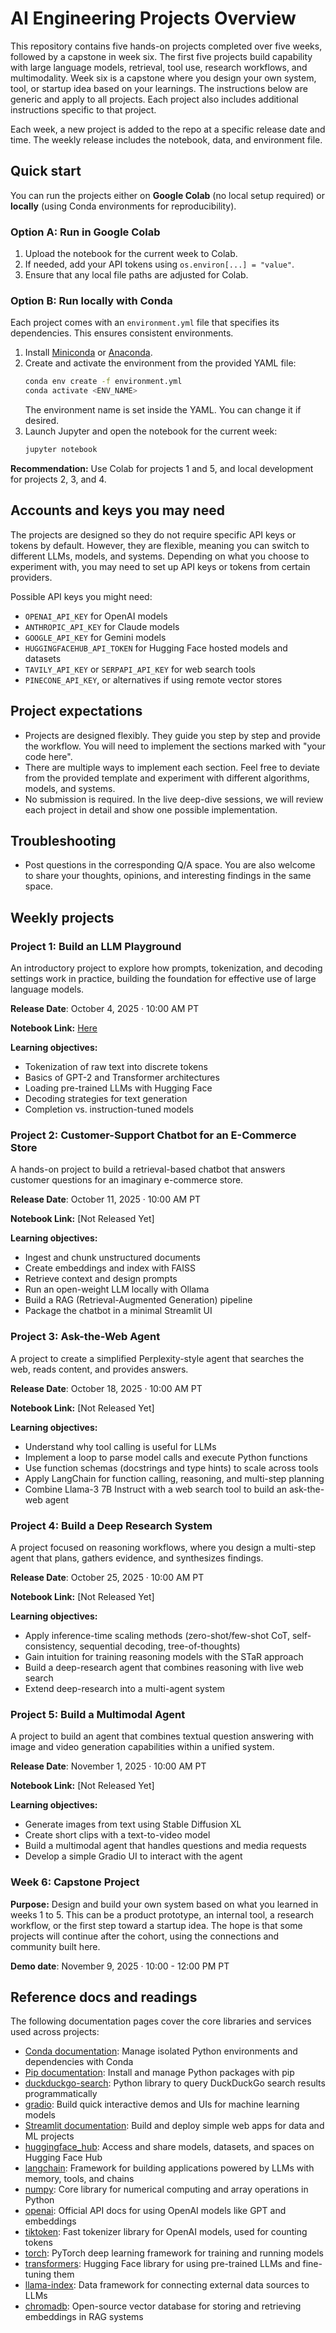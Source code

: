 # AI Engineering Projects Overview

This repository contains five hands-on projects completed over five weeks, followed by a capstone in week six. The first five projects build capability with large language models, retrieval, tool use, research workflows, and multimodality. Week six is a capstone where you design your own system, tool, or startup idea based on your learnings. The instructions below are generic and apply to all projects. Each project also includes additional instructions specific to that project.

Each week, a new project is added to the repo at a specific release date and time. The weekly release includes the notebook, data, and environment file.

## Quick start

You can run the projects either on **Google Colab** (no local setup required) or **locally** (using Conda environments for reproducibility).

### Option A: Run in Google Colab
1. Upload the notebook for the current week to Colab.
2. If needed, add your API tokens using `os.environ[...] = "value"`.
3. Ensure that any local file paths are adjusted for Colab.

### Option B: Run locally with Conda
Each project comes with an `environment.yml` file that specifies its dependencies. This ensures consistent environments.

1. Install [Miniconda](https://docs.conda.io/en/latest/miniconda.html) or [Anaconda](https://www.anaconda.com/download).
2. Create and activate the environment from the provided YAML file:
   ```bash
   conda env create -f environment.yml
   conda activate <ENV_NAME>
   ```
   The environment name is set inside the YAML. You can change it if desired.
3. Launch Jupyter and open the notebook for the current week:
   ```bash
   jupyter notebook
   ```

**Recommendation:** Use Colab for projects 1 and 5, and local development for projects 2, 3, and 4.

## Accounts and keys you may need

The projects are designed so they do not require specific API keys or tokens by default. However, they are flexible, meaning you can switch to different LLMs, models, and systems. Depending on what you choose to experiment with, you may need to set up API keys or tokens from certain providers.  

Possible API keys you might need:
- `OPENAI_API_KEY` for OpenAI models  
- `ANTHROPIC_API_KEY` for Claude models  
- `GOOGLE_API_KEY` for Gemini models  
- `HUGGINGFACEHUB_API_TOKEN` for Hugging Face hosted models and datasets  
- `TAVILY_API_KEY` or `SERPAPI_API_KEY` for web search tools  
- `PINECONE_API_KEY`, or alternatives if using remote vector stores  

## Project expectations

- Projects are designed flexibly. They guide you step by step and provide the workflow. You will need to implement the sections marked with "your code here".  
- There are multiple ways to implement each section. Feel free to deviate from the provided template and experiment with different algorithms, models, and systems.  
- No submission is required. In the live deep-dive sessions, we will review each project in detail and show one possible implementation.  

## Troubleshooting

- Post questions in the corresponding Q/A space. You are also welcome to share your thoughts, opinions, and interesting findings in the same space.  

## Weekly projects

### Project 1: Build an LLM Playground
An introductory project to explore how prompts, tokenization, and decoding settings work in practice, building the foundation for effective use of large language models.

**Release Date**: October 4, 2025 · 10:00 AM PT

**Notebook Link:** [Here](https://github.com/bytebyteai/ai-eng-projects/blob/main/project_1/lm_playground.ipynb)  

**Learning objectives:**
- Tokenization of raw text into discrete tokens
- Basics of GPT-2 and Transformer architectures
- Loading pre-trained LLMs with Hugging Face
- Decoding strategies for text generation
- Completion vs. instruction-tuned models

### Project 2: Customer-Support Chatbot for an E-Commerce Store
A hands-on project to build a retrieval-based chatbot that answers customer questions for an imaginary e-commerce store.

**Release Date**: October 11, 2025 · 10:00 AM PT

**Notebook Link:** [Not Released Yet] 

**Learning objectives:**
- Ingest and chunk unstructured documents
- Create embeddings and index with FAISS
- Retrieve context and design prompts
- Run an open-weight LLM locally with Ollama
- Build a RAG (Retrieval-Augmented Generation) pipeline
- Package the chatbot in a minimal Streamlit UI

### Project 3: Ask-the-Web Agent
A project to create a simplified Perplexity-style agent that searches the web, reads content, and provides answers.

**Release Date**: October 18, 2025 · 10:00 AM PT

**Notebook Link:** [Not Released Yet] 

**Learning objectives:**
- Understand why tool calling is useful for LLMs
- Implement a loop to parse model calls and execute Python functions
- Use function schemas (docstrings and type hints) to scale across tools
- Apply LangChain for function calling, reasoning, and multi-step planning
- Combine Llama-3 7B Instruct with a web search tool to build an ask-the-web agent

### Project 4: Build a Deep Research System
A project focused on reasoning workflows, where you design a multi-step agent that plans, gathers evidence, and synthesizes findings.

**Release Date**: October 25, 2025 · 10:00 AM PT

**Notebook Link:** [Not Released Yet] 

**Learning objectives:**
- Apply inference-time scaling methods (zero-shot/few-shot CoT, self-consistency, sequential decoding, tree-of-thoughts)
- Gain intuition for training reasoning models with the STaR approach
- Build a deep-research agent that combines reasoning with live web search
- Extend deep-research into a multi-agent system

### Project 5: Build a Multimodal Agent
A project to build an agent that combines textual question answering with image and video generation capabilities within a unified system.

**Release Date**: November 1, 2025 · 10:00 AM PT

**Notebook Link:** [Not Released Yet] 

**Learning objectives:**
- Generate images from text using Stable Diffusion XL
- Create short clips with a text-to-video model
- Build a multimodal agent that handles questions and media requests
- Develop a simple Gradio UI to interact with the agent

### Week 6: Capstone Project

**Purpose:** Design and build your own system based on what you learned in weeks 1 to 5. This can be a product prototype, an internal tool, a research workflow, or the first step toward a startup idea. The hope is that some projects will continue after the cohort, using the connections and community built here.

**Demo date**: November 9, 2025 · 10:00 - 12:00 PM PT


## Reference docs and readings

The following documentation pages cover the core libraries and services used across projects:
- [Conda documentation](https://docs.conda.io/projects/conda/en/latest/user-guide/index.html): Manage isolated Python environments and dependencies with Conda  
- [Pip documentation](https://pip.pypa.io/en/stable/user_guide/): Install and manage Python packages with pip  
- [duckduckgo-search](https://pypi.org/project/duckduckgo-search/): Python library to query DuckDuckGo search results programmatically  
- [gradio](https://www.gradio.app/guides): Build quick interactive demos and UIs for machine learning models  
- [Streamlit documentation](https://docs.streamlit.io/): Build and deploy simple web apps for data and ML projects  
- [huggingface_hub](https://huggingface.co/docs/huggingface_hub/index): Access and share models, datasets, and spaces on Hugging Face Hub  
- [langchain](https://python.langchain.com/docs/get_started/introduction): Framework for building applications powered by LLMs with memory, tools, and chains  
- [numpy](https://numpy.org/doc/stable/): Core library for numerical computing and array operations in Python  
- [openai](https://platform.openai.com/docs): Official API docs for using OpenAI models like GPT and embeddings  
- [tiktoken](https://github.com/openai/tiktoken): Fast tokenizer library for OpenAI models, used for counting tokens  
- [torch](https://pytorch.org/docs/stable/index.html): PyTorch deep learning framework for training and running models  
- [transformers](https://huggingface.co/docs/transformers/index): Hugging Face library for using pre-trained LLMs and fine-tuning them  
- [llama-index](https://docs.llamaindex.ai/en/stable/): Data framework for connecting external data sources to LLMs  
- [chromadb](https://docs.trychroma.com/): Open-source vector database for storing and retrieving embeddings in RAG systems  



